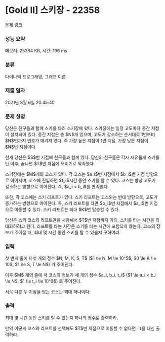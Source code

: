 # [Gold II] 스키장 - 22358 

[문제 링크](https://www.acmicpc.net/problem/22358) 

### 성능 요약

메모리: 25384 KB, 시간: 196 ms

### 분류

다이나믹 프로그래밍, 그래프 이론

### 제출 일자

2021년 8월 6일 20:45:40

### 문제 설명

<p>당신은 친구들과 함께 스키를 타러 스키장에 왔다. 스키장에는 일정 고도마다 중간 지점이 설치되어 있다. 중간 지점은 총 $N$개 있으며, 고도가 감소하는 순서대로 1번부터 $N$번까지 번호가 매겨져 있다. 즉 가장 높은 지점이 1번 지점, 가장 낮은 지점이 $N$번 지점이다.</p>

<p>현재 당신은 $S$번 지점에 친구들과 함께 있다. 당신의 친구들은 각자 자유롭게 스키를 탄 이후, 끝나면 $T$번 지점에 모이기로 약속했다.</p>

<p>스키장에는 $M$개의 코스가 있다. 각 코스는 $a_i$번 지점에서 $b_i$번 지점 방향으로 이어지며, 코스에 진입하면 $t_i$시간 동안 스키를 탈 수 있다. 코스는 항상 고도가 감소하는 방향으로 이어진다. 즉, $a_i < b_i$를 만족한다. </p>

<p>또한, 각 코스에는 스키 리프트가 있다. 스키 리프트는 코스와는 반대 방향으로, 고도가 증가하는 방향으로 이어진다. 즉, 스키 리프트를 타면 $b_i$번 지점에서 $a_i$번 지점으로 이동할 수 있다. 스키 리프트는 최대 $K$번 탑승할 수 있다. </p>

<p>당신은 스키 코스와 리프트만을 사용해서 $T$번 지점까지 가되, 스키를 타는 시간을 최대화하려고 한다. 리프트를 타는 시간은 스키를 타는 시간에 포함되지 않는다. 코스의 정보가 주어질 때, 최대 몇 시간 동안 스키를 탈 수 있을지 구하여라.</p>

### 입력 

 <p>첫 번째 줄에 다섯 개의 정수 $N, M, K, S, T$ ($1 \le N, M \le 10^5$, $0 \le K \le 10$, $1 \le S, T \le N$) 가 주어진다. </p>

<p>이후 $M$ 개의 줄에 각 코스의 정보가 세 개의 정수 $a_i, b_i, t_i$ ($1 \le a_i < b_i \le N$, $1 \le t_i \le 10^9$) 로 주어진다. </p>

<p>서로 다른 두 지점을 잇는 코스는 최대 하나이다.</p>

### 출력 

 <p>최대 몇 시간 동안 스키를 탈 수 있는지 하나의 정수로 출력하라.</p>

<p>만약 어떻게 코스와 리프트를 선택해도 $T$번 지점으로 이동할 수 없다면 <code>-1</code>을 대신 출력하라.</p>


